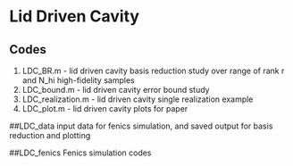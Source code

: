 # Lid Driven Cavity 

## Codes
1. LDC_BR.m - lid driven cavity basis reduction study over range of rank r and N_hi high-fidelity samples
2. LDC_bound.m - lid driven cavity error bound study
3. LDC_realization.m - lid driven cavity single realization example
4. LDC_plot.m - lid driven cavity plots for paper

##LDC_data
input data for fenics simulation, and saved output for basis reduction and plotting

##LDC_fenics
Fenics simulation codes
